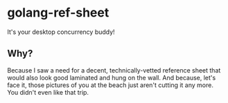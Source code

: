 # golang-ref-sheet

It's your desktop concurrency buddy!

## Why?

Because I saw a need for a decent, technically-vetted reference sheet that would also look good laminated and hung on the wall.  And because, let's face it, those pictures of you at the beach just aren't cutting it any more.  You didn't even like that trip.
